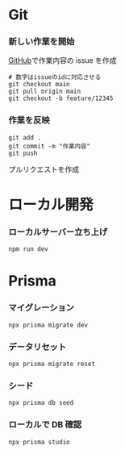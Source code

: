 # Git

### 新しい作業を開始

[GitHub](https://github.com/tooooofu24/health-management-front)で作業内容の issue を作成

```
# 数字はissueのidに対応させる
git checkout main
git pull origin main
git checkout -b feature/12345
```

### 作業を反映

```
git add .
git commit -m "作業内容"
git push
```

プルリクエストを作成

# ローカル開発

### ローカルサーバー立ち上げ

```
npm run dev
```

# Prisma

### マイグレーション

```
npx prisma migrate dev
```

### データリセット

```
npx prisma migrate reset
```

### シード

```
npx prisma db seed
```

### ローカルで DB 確認

```
npx prisma studio
```

